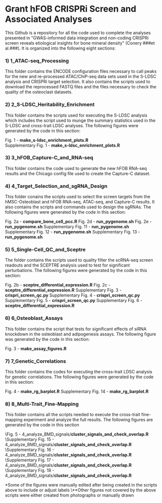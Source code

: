 # Grant hFOB CRISPRi Screen and Associated Analyses
This Github is a repository for all the code used to complete the analyses
presented in "GWAS-informed data integration and non-coding CRISPRi screen 
reveals etiological insights for bone mineral density" (Conery ###et al.###). 
It is organized into the following eight sections:

### 1) 1_ATAC-seq_Processing ###
This folder contains the ENCODE configuration files necessary to call 
peaks for the new and re-processed ATAC/ChiP-seq data sets used in the S-LDSC 
analysis and CRISPRi target selection. It also contains the scripts used 
to download the reprocessed FASTQ files and the files necessary to check the 
quality of the osteoclast datasets.

### 2) 2_S-LDSC_Heritability_Enrichment ###
This folder contains the scripts used for executing the S-LDSC analysis which
includes the script used to munge the summary statistics used in the S-LDSC
and cross-trait LDSC analyses. The following figures were generated by the 
code in this section:

Fig. 1 - **make_s-ldsc_enrichment_plots.R**  
Supplementary Fig. 1 - **make_s-ldsc_enrichment_plots.R** 

### 3) 3_hFOB_Capture-C_and_RNA-seq ###
This folder contains the code used to generate the new hFOB RNA-seq results 
and the Chicago config file used to create the Capture-C dataset.

### 4) 4_Target_Selection_and_sgRNA_Design ###
This folder conains the scripts used to select the screen targets from the 
hMSC-Osteoblast and hFOB RNA-seq, ATAC-seq, and Capture-C results. It also 
contains the scripts and commands used to design the sgRNAs. The following 
figures were generated by the code in this section:

Fig. 2a - **compare_bone_cell_pcc.R**
Fig. 2d - **run_pygenome.sh**
Fig. 2e - **run_pygenome.sh**
Supplementary Fig. 11 - **run_pygenome.sh**
Supplementary Fig. 12 - **run_pygenome.sh**
Supplementary Fig. 13 - **run_pygenome.sh**

### 5) 5_Single-Cell_QC_and_Sceptre ###
The folder contains the scripts used to quality filter the scRNA-seq screen 
readouts and the SCEPTRE analysis used to test for significant perturbations. 
The following figures were generated by the code in this section:

Fig. 2b - **sceptre_differential_expression.R**
Fig. 2c - **sceptre_differential_expression.R**
Supplementary Fig. 3 - **crispri_screen_qc.py**
Supplementary Fig. 4 - **crispri_screen_qc.py**
Supplementary Fig. 5 - **crispri_screen_qc.py**
Supplementary Fig. 6 - **sceptre_differential_expression.R**

### 6) 6_Osteoblast_Assays ###
This folder contains the script that tests for significant effects of siRNA
knockdown in the osteoblast and adipogenesis assays. The following figure was
generated by the code in this section:

Fig. 3 - **make_assay_figures.R**

### 7) 7_Genetic_Correlations ###
This folder contains the codes for executing the cross-trait LDSC analysis for
genetic correlations. The following figures were generated by the code in this
section:

Fig. 4 - **make_rg_barplot.R**
Supplementary Fig. 14 - **make_rg_barplot.R**

### 8) 8_Multi-Trait_Fine-Mapping ###
This folder contains all the scripts needed to execute the cross-trait fine-
mapping experiment and analyze the full results. The following figures are 
generated by the code in this section

\Fig. 5 - 4_analyze_BMD_signals/**cluster_signals_and_check_overlap.R**
\Supplementary Fig. 15 - 4_analyze_BMD_signals/**cluster_signals_and_check_overlap.R**
\Supplementary Fig. 16 - 4_analyze_BMD_signals/**cluster_signals_and_check_overlap.R**
\Supplementary Fig. 17 - 4_analyze_BMD_signals/**cluster_signals_and_check_overlap.R**
\Supplementary Fig. 18 - 4_analyze_BMD_signals/**cluster_signals_and_check_overlap.R**


\*Some of the figures were manually edited after being created in the scripts above
to include or adjust labels
\\\*\*Other figures not covered by the above scripts were either created from 
photographs or manually drawn
